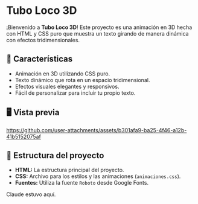 # Tubo Loco 3D

¡Bienvenido a **Tubo Loco 3D**! Este proyecto es una animación en 3D hecha con HTML y CSS puro que muestra un texto girando de manera dinámica con efectos tridimensionales.

## 🚀 Características

- Animación en 3D utilizando CSS puro.
- Texto dinámico que rota en un espacio tridimensional.
- Efectos visuales elegantes y responsivos.
- Fácil de personalizar para incluir tu propio texto.

## 🖥️ Vista previa


https://github.com/user-attachments/assets/b301afa9-ba25-4f46-a12b-41b5152075af

## 📂 Estructura del proyecto

- **HTML:** La estructura principal del proyecto.
- **CSS:** Archivo para los estilos y las animaciones (`animaciones.css`).
- **Fuentes:** Utiliza la fuente `Roboto` desde Google Fonts.

Claude estuvo aquí.